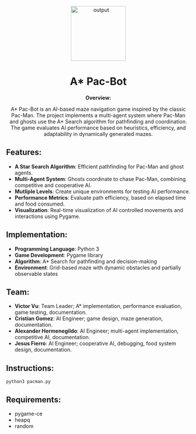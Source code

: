 <div align="center">
  <img src="https://github.com/user-attachments/assets/8b4bec90-cd7a-48f6-bd48-e874c8b06198" alt="output" width="150"/>
  <h1>A* Pac-Bot</h1>
  <p><strong>Overview:</strong></p>
  <p>A* Pac-Bot is an AI-based maze navigation game inspired by the classic Pac-Man. The project implements a multi-agent system where Pac-Man and ghosts use the A* Search algorithm for pathfinding and coordination. The game evaluates AI performance based on heuristics, efficiency, and adaptability in dynamically generated mazes.</p>
</div>

## Features:
- **A Star Search Algorithm**: Efficient pathfinding for Pac-Man and ghost agents.
- **Multi-Agent System**: Ghosts coordinate to chase Pac-Man, combining competitive and cooperative AI.
- **Mutliple Levels**: Create unique environments for testing AI performance.
- **Performance Metrics**: Evaluate path efficiency, based on elapsed time and food consumed.
- **Visualization**: Real-time visualization of AI controlled movements and interactions using Pygame.

## Implementation:
- **Programming Language**: Python 3
- **Game Development**: Pygame library
- **Algorithm**: A* Search for pathfinding and decision-making
- **Environment**: Grid-based maze with dynamic obstacles and partially observable states

## Team:
- **Victor Vu**: Team Leader; A* implementation, performance evaluation, game testing, documentation.
- **Cristian Gomez**: AI Engineer; game design, maze generation, documentation.
- **Alexander Hermenegildo**: AI Engineer; multi-agent implementation, competitive AI, documentation.
- **Jesus Fierro**: AI Engineer; cooperative AI, debugging, food system design, documentation.

## Instructions:
```
python3 pacman.py
```

## Requirements:
- pygame-ce
- heapq
- random
